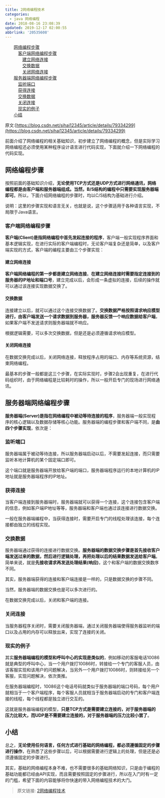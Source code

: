 ```yaml
---
title: 2网络编程技术
categories: 
  - java 网络编程
date: 2018-08-16 23:08:39
updated: 2019-12-17 02:00:55
abbrlink: '20535608'
---
```

<div id='my_toc'><a href="/ReadingNotes/20535608/#网络编程步骤" class="header_2">网络编程步骤</a>&nbsp;<br><a href="/ReadingNotes/20535608/#客户端网络编程步骤" class="header_3">客户端网络编程步骤</a>&nbsp;<br><a href="/ReadingNotes/20535608/#建立网络连接" class="header_4">建立网络连接</a>&nbsp;<br><a href="/ReadingNotes/20535608/#交换数据" class="header_4">交换数据</a>&nbsp;<br><a href="/ReadingNotes/20535608/#关闭网络连接" class="header_4">关闭网络连接</a>&nbsp;<br><a href="/ReadingNotes/20535608/#服务器端网络编程步骤" class="header_2">服务器端网络编程步骤</a>&nbsp;<br><a href="/ReadingNotes/20535608/#监听端口" class="header_3">监听端口</a>&nbsp;<br><a href="/ReadingNotes/20535608/#获得连接" class="header_3">获得连接</a>&nbsp;<br><a href="/ReadingNotes/20535608/#交换数据" class="header_3">交换数据</a>&nbsp;<br><a href="/ReadingNotes/20535608/#关闭连接" class="header_3">关闭连接</a>&nbsp;<br><a href="/ReadingNotes/20535608/#现实的例子" class="header_3">现实的例子</a>&nbsp;<br><a href="/ReadingNotes/20535608/#小结" class="header_2">小结</a>&nbsp;<br></div>
<style>.header_1{margin-left: 1em;}.header_2{margin-left: 2em;}.header_3{margin-left: 3em;}.header_4{margin-left: 4em;}.header_5{margin-left: 5em;}.header_6{margin-left: 6em;}</style>
<!--more-->
<script>if (navigator.platform.search('arm')==-1){document.getElementById('my_toc').style.display = 'none';}var e,p = document.getElementsByTagName('p');while (p.length>0) {e = p[0];e.parentElement.removeChild(e);}</script>

<!--end-->
原文:[https://blog.csdn.net/sihai12345/article/details/79334299](https://blog.csdn.net/sihai12345/article/details/79334299)

前面介绍了网络编程的相关基础知识，初步建立了网络编程的概念，但是实际学习网络编程还必须使用某种程序设计语言进行代码实现，下面就介绍一下网络编程的代码实现。
## 网络编程步骤 ##

按照前面的基础知识介绍，**无论使用TCP方式还是UDP方式进行网络通讯，网络编程都是由客户端和服务器端组成。**当然**，B/S结构的编程中只需要实现服务器端即可**。所以，下面介绍网络编程的步骤时，均以C/S结构为基础进行介绍。

说明：这里的步骤实现和语言无关，也就是说，这个步骤适用于各种语言实现，不局限于Java语言。
### 客户端网络编程步骤 ###

**客户端(Client)是指网络编程中首先发起连接的程序**，客户端一般实现程序界面和基本逻辑实现，在进行实际的客户端编程时，无论客户端复杂还是简单，以及客户端实现的方式，客户端的编程主要由三个步骤实现：

#### 建立网络连接 ####

**客户端网络编程的第一步都是建立网络连接**。**在建立网络连接时需要指定连接到的服务器的IP地址和端口号**，建立完成以后，会形成一条虚拟的连接，后续的操作就可以通过该连接实现数据交换了。

#### 交换数据 ####

连接建立以后，就可以通过这个连接交换数据了。**交换数据严格按照请求响应模型进行，由客户端发送一个请求数据到服务器，服务器反馈一个响应数据给客户端**，如果客户端不发送请求则服务器端就不响应。

根据逻辑需要，可以多次交换数据，但是还是必须遵循请求响应模型。

#### 关闭网络连接 ####

在数据交换完成以后，关闭网络连接，释放程序占用的端口、内存等系统资源，结束网络编程。

最基本的步骤一般都是这三个步骤，在实际实现时，步骤2会出现重复，在进行代码组织时，由于网络编程是比较耗时的操作，所以一般开启专门的现场进行网络通讯。

## 服务器端网络编程步骤 ##

**服务器端(Server)是指在网络编程中被动等待连接的程序**，服务器端一般实现程序的核心逻辑以及数据存储等核心功能。服务器端的编程步骤和客户端不同，是**由四个步骤实现**，依次是：

### 监听端口 ###

服务器端属于被动等待连接，所以服务器端启动以后，不需要发起连接，而只需要监听本地计算机的某个固定端口即可。

这个端口就是服务器端开放给客户端的端口，服务器端程序运行的本地计算机的IP地址就是服务器端程序的IP地址。

### 获得连接 ###

当客户端连接到服务器端时，服务器端就可以获得一个连接，这个连接包含客户端的信息，例如客户端IP地址等等，服务器端和客户端也通过该连接进行数据交换。

一般在服务器端编程中，当获得连接时，需要开启专门的线程处理该连接，每个连接都由独立的线程实现。

### 交换数据 ###

服务器端通过获得的连接进行数据交换。**服务器端的数据交换步骤是首先接收客户端发送过来的数据，然后进行逻辑处理，再把处理以后的结果数据发送给客户端**。简单来说，就是**先接收请求再发送处理结果(响应)**，这个和客户端的数据交换数序不同。

其实，服务器端获得的连接和客户端连接是一样的，只是数据交换的步骤不同。

当然，服务器端的数据交换也是可以多次进行的。

在数据交换完成以后，关闭和客户端的连接。

### 关闭连接 ###

当服务器程序关闭时，需要关闭服务器端，通过关闭服务器端使得服务器监听的端口以及占用的内存可以释放出来，实现了连接的关闭。

### 现实的例子 ###
其实**服务器端编程的模型和呼叫中心的实现是类似的**，例如移动的客服电话10086就是典型的呼叫中心，当一个用户拨打10086时，转接给一个专门的客服人员，由该客服实现和该用户的问题解决，当另外一个用户拨打10086时，则转接给另一个客服，实现问题解决，依次类推。

在服务器端编程时，10086这个电话号码就类似于服务器端的端口号码，每个用户就相当于一个客户端程序，每个客服人员就相当于服务器端启动的专门和客户端连接的线程，每个线程都是独立进行交互的。

这就是服务器端编程的模型，**只是TCP方式是需要建立连接的，对于服务器端的压力比较大，而UDP是不需要建立连接的，对于服务器端的压力比较小罢了**。

## 小结 ##

总之，**无论使用任何语言，任何方式进行基础的网络编程，都必须遵循固定的步骤进行操作**，在熟悉了这些步骤以后，可以根据需要进行逻辑上的处理，但是还是必须遵循固定的步骤进行。

其实，基础的网络编程本身不难，也不需要很多的基础网络知识，只是由于编程的基础功能都已经由API实现，而且需要按照固定的步骤进行，所以在入门时有一定的门槛，希望下面的内容能够将你快速的带入网络编程技术的大门。

>原文链接: [2网络编程技术](https://www.lansheng.net.cn/blog/20535608/)
